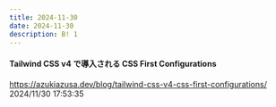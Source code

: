 ```yaml
---
title: 2024-11-30
date: 2024-11-30
description: B! 1
---
```


#### Tailwind CSS v4 で導入される CSS First Configurations
https://azukiazusa.dev/blog/tailwind-css-v4-css-first-configurations/<br>
2024/11/30 17:53:35<br>


